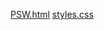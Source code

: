 [PSW.html](https://github.com/user-attachments/files/22459183/PSW.html)
[styles.css](https://github.com/user-attachments/files/22459214/styles.css)
